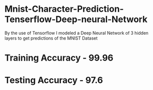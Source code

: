 # Mnist-Character-Prediction-Tenserflow-Deep-neural-Network
By the use of Tensorflow I modeled a Deep Neural Network of 3 hidden layers to get predictions of the MNIST Dataset



# Training Accuracy - 99.96
# Testing Accuracy - 97.6
